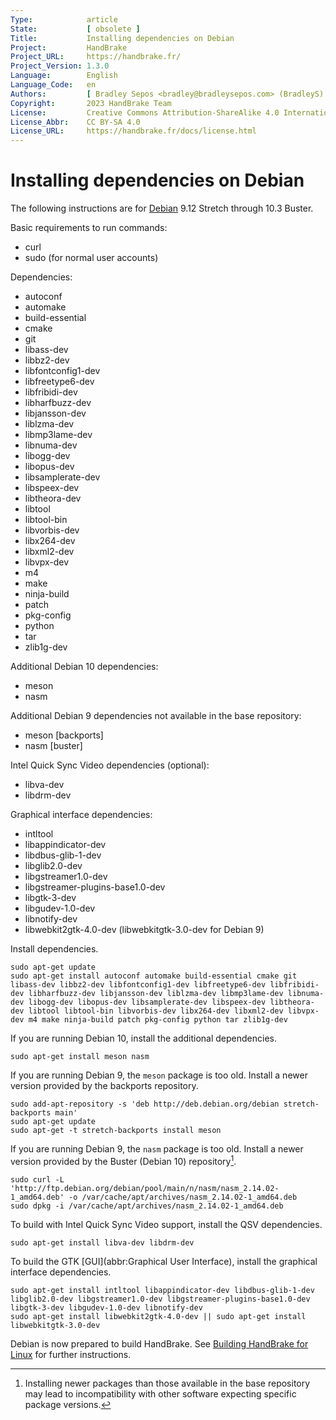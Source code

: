 ```yaml
---
Type:            article
State:           [ obsolete ]
Title:           Installing dependencies on Debian
Project:         HandBrake
Project_URL:     https://handbrake.fr/
Project_Version: 1.3.0
Language:        English
Language_Code:   en
Authors:         [ Bradley Sepos <bradley@bradleysepos.com> (BradleyS) ]
Copyright:       2023 HandBrake Team
License:         Creative Commons Attribution-ShareAlike 4.0 International
License_Abbr:    CC BY-SA 4.0
License_URL:     https://handbrake.fr/docs/license.html
---
```


Installing dependencies on Debian
=================================

The following instructions are for [Debian](https://www.debian.org) 9.12 Stretch through 10.3 Buster.

Basic requirements to run commands:

- curl
- sudo (for normal user accounts)

Dependencies:

- autoconf
- automake
- build-essential
- cmake
- git
- libass-dev
- libbz2-dev
- libfontconfig1-dev
- libfreetype6-dev
- libfribidi-dev
- libharfbuzz-dev
- libjansson-dev
- liblzma-dev
- libmp3lame-dev
- libnuma-dev
- libogg-dev
- libopus-dev
- libsamplerate-dev
- libspeex-dev
- libtheora-dev
- libtool
- libtool-bin
- libvorbis-dev
- libx264-dev
- libxml2-dev
- libvpx-dev
- m4
- make
- ninja-build
- patch
- pkg-config
- python
- tar
- zlib1g-dev

Additional Debian 10 dependencies:

- meson
- nasm

Additional Debian 9 dependencies not available in the base repository:

- meson [backports]
- nasm [buster]

Intel Quick Sync Video dependencies (optional):

- libva-dev
- libdrm-dev

Graphical interface dependencies:

- intltool
- libappindicator-dev
- libdbus-glib-1-dev
- libglib2.0-dev
- libgstreamer1.0-dev
- libgstreamer-plugins-base1.0-dev
- libgtk-3-dev
- libgudev-1.0-dev
- libnotify-dev
- libwebkit2gtk-4.0-dev (libwebkitgtk-3.0-dev for Debian 9)

Install dependencies.

    sudo apt-get update
    sudo apt-get install autoconf automake build-essential cmake git libass-dev libbz2-dev libfontconfig1-dev libfreetype6-dev libfribidi-dev libharfbuzz-dev libjansson-dev liblzma-dev libmp3lame-dev libnuma-dev libogg-dev libopus-dev libsamplerate-dev libspeex-dev libtheora-dev libtool libtool-bin libvorbis-dev libx264-dev libxml2-dev libvpx-dev m4 make ninja-build patch pkg-config python tar zlib1g-dev

If you are running Debian 10, install the additional dependencies.

    sudo apt-get install meson nasm

If you are running Debian 9, the `meson` package is too old. Install a newer version provided by the backports repository.

    sudo add-apt-repository -s 'deb http://deb.debian.org/debian stretch-backports main'
    sudo apt-get update
    sudo apt-get -t stretch-backports install meson

If you are running Debian 9, the `nasm` package is too old. Install a newer version provided by the Buster (Debian 10) repository[^nasm-newer].

    sudo curl -L 'http://ftp.debian.org/debian/pool/main/n/nasm/nasm_2.14.02-1_amd64.deb' -o /var/cache/apt/archives/nasm_2.14.02-1_amd64.deb
    sudo dpkg -i /var/cache/apt/archives/nasm_2.14.02-1_amd64.deb

To build with Intel Quick Sync Video support, install the QSV dependencies.

    sudo apt-get install libva-dev libdrm-dev

To build the GTK [GUI](abbr:Graphical User Interface), install the graphical interface dependencies.

    sudo apt-get install intltool libappindicator-dev libdbus-glib-1-dev libglib2.0-dev libgstreamer1.0-dev libgstreamer-plugins-base1.0-dev libgtk-3-dev libgudev-1.0-dev libnotify-dev
    sudo apt-get install libwebkit2gtk-4.0-dev || sudo apt-get install libwebkitgtk-3.0-dev

Debian is now prepared to build HandBrake. See [Building HandBrake for Linux](build-linux.html) for further instructions.

[^nasm-newer]: Installing newer packages than those available in the base repository may lead to incompatibility with other software expecting specific package versions.
